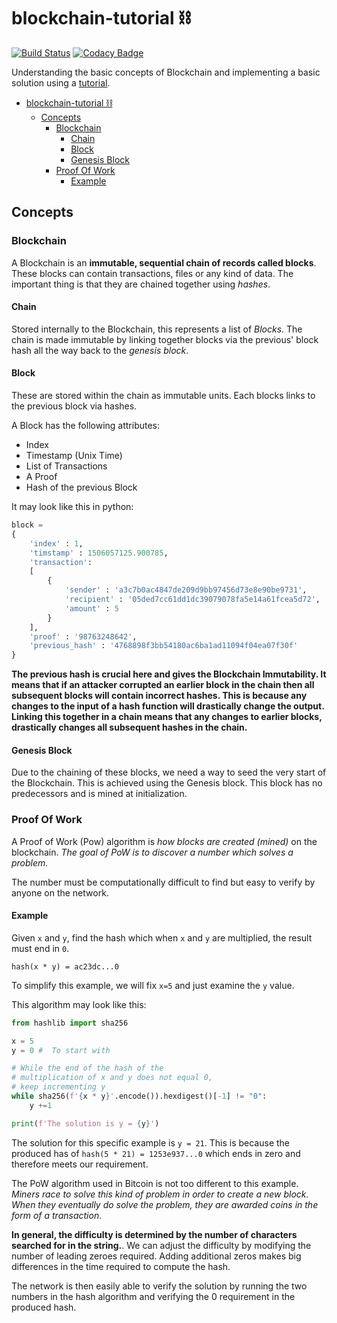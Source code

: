 # blockchain-tutorial ⛓ 
[![Build Status](https://travis-ci.org/kiran94/blockchain-tutorial.svg?branch=master)](https://travis-ci.org/kiran94/blockchain-tutorial) [![Codacy Badge](https://api.codacy.com/project/badge/Grade/11b3a58b3433471ab8925c8131da9aed)](https://www.codacy.com/app/kiran94/blockchain-tutorial?utm_source=github.com&amp;utm_medium=referral&amp;utm_content=kiran94/blockchain-tutorial&amp;utm_campaign=Badge_Grade)

Understanding the basic concepts of Blockchain and implementing a basic solution using a [tutorial](https://hackernoon.com/learn-blockchains-by-building-one-117428612f46).

- [blockchain-tutorial ⛓](#blockchain-tutorial-%E2%9B%93)
    - [Concepts](#concepts)
        - [Blockchain](#blockchain)
            - [Chain](#chain)
            - [Block](#block)
            - [Genesis Block](#genesis-block)
        - [Proof Of Work](#proof-of-work)
            - [Example](#example)

## Concepts

### Blockchain

A Blockchain is an **immutable, sequential chain of records called blocks**. These blocks can contain transactions, files or any kind of data. The important thing is that they are chained together using *hashes*.

#### Chain
Stored internally to the Blockchain, this represents a list of *Blocks*. The chain is made immutable by linking together blocks via the previous' block hash all the way back to the *genesis block*.

#### Block
These are stored within the chain as immutable units. Each blocks links to the previous block via hashes.

A Block has the following attributes:
- Index
- Timestamp (Unix Time)
- List of Transactions
- A Proof
- Hash of the previous Block

It may look like this in python:

```python
block =
{
    'index' : 1,
    'timstamp' : 1506057125.900785,
    'transaction':
    [
        {
            'sender' : 'a3c7b0ac4847de209d9bb97456d73e8e90be9731',
            'recipient' : '05ded7cc61dd1dc39079078fa5e14a61fcea5d72',
            'amount' : 5
        }
    ],
    'proof' : '98763248642',
    'previous_hash' : '4768898f3bb54180ac6ba1ad11094f04ea07f30f'
}
```
**The previous hash is crucial here and gives the Blockchain Immutability. It means that if an attacker corrupted an earlier block in the chain then all subsequent blocks will contain incorrect hashes. This is because any changes to the input of a hash function will drastically change the output. Linking this together in a chain means that any changes to earlier blocks, drastically changes all subsequent hashes in the chain.**

#### Genesis Block
Due to the chaining of these blocks, we need a way to seed the very start of the Blockchain. This is achieved using the Genesis block. This block has no predecessors and is mined at initialization.

### Proof Of Work
A Proof of Work (Pow) algorithm is *how blocks are created (mined)* on the blockchain. *The goal of PoW is to discover a number which solves a problem.*

The number must be computationally difficult to find but easy to verify by anyone on the network.

#### Example
Given `x` and `y`, find the hash which when `x` and `y` are multiplied, the result must end in `0`.

`hash(x * y) = ac23dc...0`

To simplify this example, we will fix `x=5` and just examine the `y` value.

This algorithm may look like this:

```python
from hashlib import sha256

x = 5
y = 0 #  To start with

# While the end of the hash of the
# multiplication of x and y does not equal 0,
# keep incrementing y
while sha256(f'{x * y}'.encode()).hexdigest()[-1] != "0":
    y +=1

print(f'The solution is y = {y}')
```

The solution for this specific example is `y = 21`. This is because the produced has of `hash(5 * 21) = 1253e937...0` which ends in zero and therefore meets our requirement.

The PoW algorithm used in Bitcoin is not too different to this example. *Miners race to solve this kind of problem in order to create a new block. When they eventually do solve the problem, they are awarded coins in the form of a transaction*.

**In general, the difficulty is determined by the number of characters searched for in the string.**. We can adjust the difficulty by modifying the number of leading zeroes required. Adding additional zeros makes big differences in the time required to compute the hash.

The network is then easily able to verify the solution by running the two numbers in the hash algorithm and verifying the 0 requirement in the produced hash.